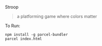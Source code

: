 Stroop

> a platforming game where colors matter

To Run:

```
npm install -g parcel-bundler
parcel index.html
```
